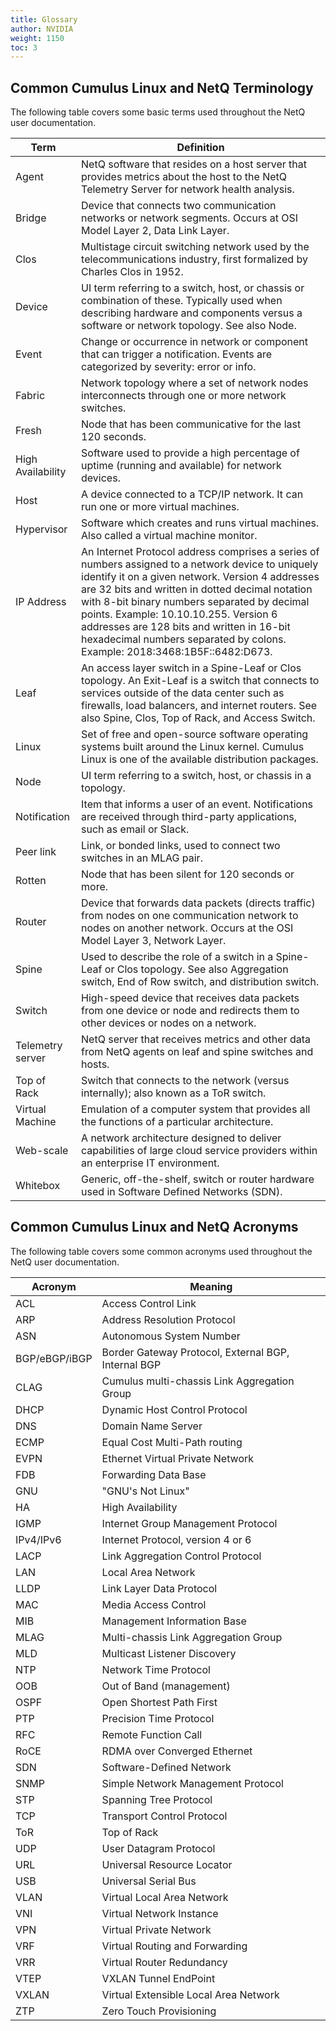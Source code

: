 ```yaml
---
title: Glossary
author: NVIDIA
weight: 1150
toc: 3
---
```


## Common Cumulus Linux and NetQ Terminology

The following table covers some basic terms used throughout the NetQ
user documentation.

|Term|Definition|
|--- |--- |
|Agent|NetQ software that resides on a host server that provides metrics about the host to the NetQ Telemetry Server for network health analysis.|
|Bridge|Device that connects two communication networks or network segments. Occurs at OSI Model Layer 2, Data Link Layer.|
|Clos|Multistage circuit switching network used by the telecommunications industry, first formalized by Charles Clos in 1952.|
|Device|UI term referring to a switch, host, or chassis or combination of these. Typically used when describing hardware and components versus a software or network topology. See also Node.|
|Event|Change or occurrence in network or component that can trigger a notification. Events are categorized by severity: error or info.|
|Fabric|Network topology where a set of network nodes interconnects through one or more network switches.|
|Fresh|Node that has been communicative for the last 120 seconds.|
|High Availability|Software used to provide a high percentage of uptime (running and available) for network devices.|
|Host|A device connected to a TCP/IP network. It can run one or more virtual machines.|
|Hypervisor|Software which creates and runs virtual machines. Also called a virtual machine monitor.|
|IP Address|An Internet Protocol address comprises a series of numbers assigned to a network device to uniquely identify it on a given network. Version 4 addresses are 32 bits and written in dotted decimal notation with 8-bit binary numbers separated by decimal points. Example: 10.10.10.255. Version 6 addresses are 128 bits and written in 16-bit hexadecimal numbers separated by colons. Example: 2018:3468:1B5F::6482:D673.|
|Leaf|An access layer switch in a Spine-Leaf or Clos topology. An Exit-Leaf is a switch that connects to services outside of the data center such as firewalls, load balancers, and internet routers. See also Spine, Clos, Top of Rack, and Access Switch.|
|Linux|Set of free and open-source software operating systems built around the Linux kernel. Cumulus Linux is one of the available distribution packages.|
|Node|UI term referring to a switch, host, or chassis in a topology.|
|Notification|Item that informs a user of an event. Notifications are received through third-party applications, such as email or Slack. |
|Peer link|Link, or bonded links, used to connect two switches in an MLAG pair.|
|Rotten|Node that has been silent for 120 seconds or more.|
|Router|Device that forwards data packets (directs traffic) from nodes on one communication network to nodes on another network. Occurs at the OSI Model Layer 3, Network Layer.|
|Spine|Used to describe the role of a switch in a Spine-Leaf or Clos topology. See also Aggregation switch, End of Row switch, and distribution switch.|
|Switch|High-speed device that receives data packets from one device or node and redirects them to other devices or nodes on a network.|
|Telemetry server|NetQ server that receives metrics and other data from NetQ agents on leaf and spine switches and hosts.|
|Top of Rack|Switch that connects to the network (versus internally); also known as a ToR switch.|
|Virtual Machine|Emulation of a computer system that provides all the functions of a particular architecture.|
|Web-scale|A network architecture designed to deliver capabilities of large cloud service providers within an enterprise IT environment.|
|Whitebox|Generic, off-the-shelf, switch or router hardware used in Software Defined Networks (SDN).|


## Common Cumulus Linux and NetQ Acronyms

The following table covers some common acronyms used throughout the NetQ
user documentation.

| Acronym                                              | Meaning                                                                                    |
| ---------------------------------------------------- | ------------------------------------------------------------------------------------------ |
| ACL | Access Control Link |
| ARP | Address Resolution Protocol |
| ASN | Autonomous System Number |
| BGP/eBGP/iBGP | Border Gateway Protocol, External BGP, Internal BGP |
| CLAG | Cumulus multi-chassis Link Aggregation Group |
| DHCP | Dynamic Host Control Protocol |
| DNS | Domain Name Server |
| ECMP | Equal Cost Multi-Path routing |
| EVPN | Ethernet Virtual Private Network |
| FDB | Forwarding Data Base |
| GNU | "GNU's Not Linux" |
| HA | High Availability |
| IGMP | Internet Group Management Protocol |
| IPv4/IPv6 | Internet Protocol, version 4 or 6 |
| LACP | Link Aggregation Control Protocol |
| LAN | Local Area Network |
| LLDP | Link Layer Data Protocol |
| MAC | Media Access Control |
| MIB | Management Information Base |
| MLAG | Multi-chassis Link Aggregation Group |
| MLD | Multicast Listener Discovery |
| NTP | Network Time Protocol |
| OOB | Out of Band (management) |
| OSPF | Open Shortest Path First |
| PTP | Precision Time Protocol |
| RFC | Remote Function Call |
| RoCE | RDMA over Converged Ethernet |
| SDN | Software-Defined Network |
| SNMP | Simple Network Management Protocol |
| STP | Spanning Tree Protocol |
| TCP | Transport Control Protocol |
| ToR | Top of Rack |
| UDP | User Datagram Protocol |
| URL | Universal Resource Locator |
| USB | Universal Serial Bus |
| VLAN | Virtual Local Area Network |
| VNI | Virtual Network Instance |
| VPN | Virtual Private Network |
| VRF | Virtual Routing and Forwarding |
| VRR | Virtual Router Redundancy |
| VTEP | VXLAN Tunnel EndPoint  |
| VXLAN | Virtual Extensible Local Area Network |
| ZTP | Zero Touch Provisioning |

